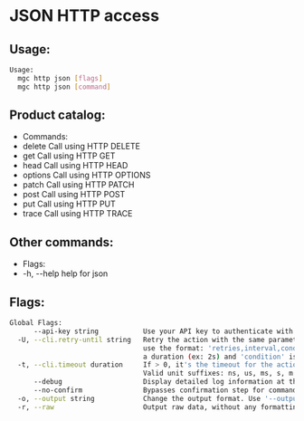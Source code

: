 # JSON HTTP access

## Usage:
```bash
Usage:
  mgc http json [flags]
  mgc http json [command]
```

## Product catalog:
- Commands:
- delete      Call using HTTP DELETE
- get         Call using HTTP GET
- head        Call using HTTP HEAD
- options     Call using HTTP OPTIONS
- patch       Call using HTTP PATCH
- post        Call using HTTP POST
- put         Call using HTTP PUT
- trace       Call using HTTP TRACE

## Other commands:
- Flags:
- -h, --help   help for json

## Flags:
```bash
Global Flags:
      --api-key string           Use your API key to authenticate with the API
  -U, --cli.retry-until string   Retry the action with the same parameters until the given condition is met. The flag parameters
                                 use the format: 'retries,interval,condition', where 'retries' is a positive integer, 'interval' is
                                 a duration (ex: 2s) and 'condition' is a 'engine=value' pair such as "jsonpath=expression"
  -t, --cli.timeout duration     If > 0, it's the timeout for the action execution. It's specified as numbers and unit suffix.
                                 Valid unit suffixes: ns, us, ms, s, m and h. Examples: 300ms, 1m30s
      --debug                    Display detailed log information at the debug level
      --no-confirm               Bypasses confirmation step for commands that ask a confirmation from the user
  -o, --output string            Change the output format. Use '--output=help' to know more details.
  -r, --raw                      Output raw data, without any formatting or coloring
```


